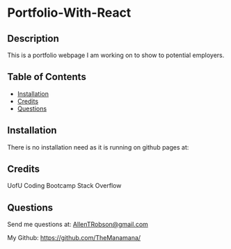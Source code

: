 # Portfolio-With-React

## Description

This is a portfolio webpage I am working on to show to potential employers.

## Table of Contents

- [Installation](#installation)
- [Credits](#credits)
- [Questions](#questions)

## Installation

There is no installation need as it is running on github pages at: 


## Credits

UofU Coding Bootcamp
Stack Overflow


## Questions 

Send me questions at: AllenTRobson@gmail.com

My Github: https://github.com/TheManamana/

